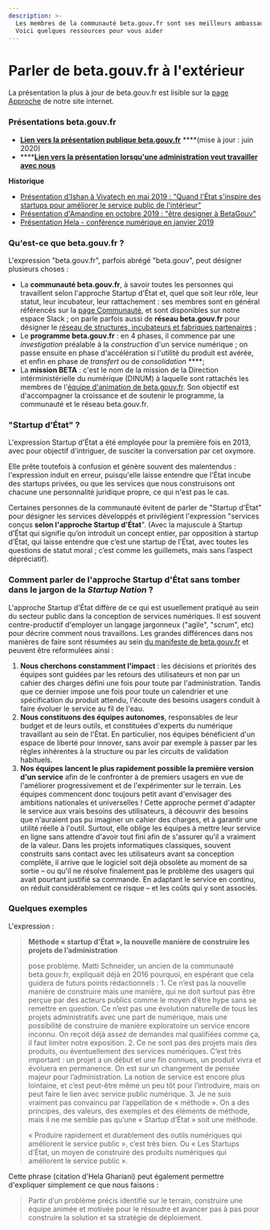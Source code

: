 ```yaml
---
description: >-
  Les membres de la communauté beta.gouv.fr sont ses meilleurs ambassadeurs ! 
  Voici quelques ressources pour vous aider
---
```


# Parler de beta.gouv.fr à l'extérieur

La présentation la plus à jour de beta.gouv.fr est lisible sur la [page Approche](https://beta.gouv.fr/approche/) de notre site internet.

### Présentations beta.gouv.fr

* [**Lien vers la présentation publique beta.gouv.fr**](https://docs.google.com/presentation/d/1u6YdQphMdfFcA2sHIm3Pr7EcCb_n6IrSCDJJs6O7ynE/edit?usp=sharing) ****\(mise à jour : juin 2020\)
* \*\*\*\*[**Lien vers la présentation lorsqu'une administration veut travailler avec nous**](https://docs.google.com/presentation/d/1ltHiKpjmKkvrXUT4R0CTIt6C0pb-HNpANStKBzHVjFs/edit?usp=sharing)

**Historique**

* [Présentation d'Ishan à Vivatech en mai 2019 : "Quand l'État s'inspire des startups pour améliorer le service public de l'intérieur"](https://docs.google.com/presentation/d/1wGj-IWlYam-2b1mFtFqqFeqpgSi3gcULU3LocXXxkWQ/edit?usp=sharing)
* [Présentation d'Amandine en octobre 2019 : "être designer à BetaGouv"](https://docs.google.com/presentation/d/1P65GIzwzabKMBZHyEfi4jgL2hjLQiKwY0NAHHZDNIJI/edit?usp=sharing)
* [Présentation Hela - conférence numérique en janvier 2019](https://docs.google.com/presentation/d/1ie8O-aVy-mGDb8vzOQxS2oniHwhLWIzwr9QoCcH06y8/edit#slide=id.p3)

### Qu'est-ce que beta.gouv.fr ?

L'expression "beta.gouv.fr", parfois abrégé "beta.gouv", peut désigner plusieurs choses : 

* La **communauté beta.gouv.fr**, à savoir toutes les personnes qui travaillent selon l'approche Startup d'État et, quel que soit leur rôle, leur statut, leur incubateur, leur rattachement : ses membres sont en général référencés sur la [page Communauté](https://beta.gouv.fr/communaute/), et sont disponibles sur notre espace Slack ; on parle parfois aussi de **réseau beta.gouv.fr** pour désigner le [réseau de structures, incubateurs et fabriques partenaires](https://beta.gouv.fr/approche/incubateurs) ; 
* Le **programme beta.gouv.fr** : en 4 phases, il commence par une _investigation_ préalable à la _construction_ d'un service numérique ; on passe ensuite en phase d'accélération si l'utilité du produit est avérée, et enfin en phase de _transfert_ ou de _consolidation_ ****; 
* La **mission BETA** : c'est le nom de la mission de la Direction intérministérielle du numérique \(DINUM\) à laquelle sont rattachés les membres de l'[équipe d'animation de beta.gouv.fr](../equipe-danimation.md). Son objectif est d'accompagner la croissance et de soutenir le programme, la communauté et le réseau beta.gouv.fr. 

### "Startup d'État" ?

L'expression Startup d'État a été employée pour la première fois en 2013, avec pour objectif d'intriguer, de susciter la conversation par cet oxymore.

Elle prête toutefois à confusion et génère souvent des malentendus : l'expression induit en erreur, puisqu'elle laisse entendre que l'État incube des startups privées, ou que les services que nous construisons ont chacune une personnalité juridique propre, ce qui n'est pas le cas.

Certaines personnes de la communauté évitent de parler de "Startup d'État" pour désigner les services développés et privilégient l'expression "services conçus **selon l'approche Startup d'État**". \(Avec la majuscule à Startup d’État qui signifie qu’on introduit un concept entier, par opposition à startup d’État, qui laisse entendre que c’est une startup de l’État, avec toutes les questions de statut moral ; c’est comme les guillemets, mais sans l’aspect dépréciatif\). 

### Comment parler de l'approche Startup d'État sans tomber dans le jargon de la _Startup Nation_ ? 

L'approche Startup d'État diffère de ce qui est usuellement pratiqué au sein du secteur public dans la conception de services numériques. Il est souvent contre-productif d'employer un langage jargonneux \("agile", "scrum", etc\) pour décrire comment nous travaillons. Les grandes différences dans nos manières de faire sont résumées au sein [du manifeste de beta.gouv.fr](https://beta.gouv.fr/incubateurs/) et peuvent être reformulées ainsi :

1. **Nous cherchons constamment l'impact** : les décisions et priorités des équipes sont guidées par les retours des utilisateurs et non par un cahier des charges défini une fois pour toute par l'administration. Tandis que ce dernier impose une fois pour toute un calendrier et une spécification du produit attendu, l'écoute des besoins usagers conduit à faire évoluer le service au fil de l'eau. 
2. **Nous constituons des équipes autonomes**, responsables de leur budget et de leurs outils, et constituées d'experts du numérique travaillant au sein de l'État. En particulier, nos équipes bénéficient d'un espace de liberté pour innover, sans avoir par exemple à passer par les règles inhérentes à la structure ou par les circuits de validation habituels.
3. **Nos équipes lancent le plus rapidement possible la première version d'un service** afin de le confronter à de premiers usagers en vue de l'améliorer progressivement et de l'expérimenter sur le terrain. Les équipes commencent donc toujours petit avant d'envisager des ambitions nationales et universelles ! Cette approche permet d'adapter le service aux vrais besoins des utilisateurs, à découvrir des besoins que n'auraient pas pu imaginer un cahier des charges, et à garantir une utilité réelle à l'outil. Surtout, elle oblige les équipes à mettre leur service en ligne sans attendre d'avoir tout fini afin de s'assurer qu'il a vraiment de la valeur. Dans les projets informatiques classiques, souvent construits sans contact avec les utilisateurs avant sa conception complète, il arrive que le logiciel soit déjà obsolète au moment de sa sortie – ou qu'il ne résolve finalement pas le problème des usagers qui avait pourtant justifié sa commande. En adaptant le service en continu, on réduit considérablement ce risque – et les coûts qui y sont associés.

### Quelques exemples

L'expression :

> **Méthode « startup d’État », la nouvelle manière de construire les projets de l’administration**
>
> pose problème. Matti Schneider, un ancien de la communauté beta.gouv.fr, expliquait déjà en 2016 pourquoi, en espérant que cela guidera de futurs points rédactionnels : 1. Ce n’est pas la nouvelle manière de construire mais une manière, qui ne doit surtout pas être perçue par des acteurs publics comme le moyen d’être hype sans se remettre en question. Ce n’est pas une évolution naturelle de tous les projets administratifs avec une part de numérique, mais une possibilité de construire de manière exploratoire un service encore inconnu. On reçoit déjà assez de demandes mal qualifiées comme ça, il faut limiter notre exposition. 2. Ce ne sont pas des projets mais des produits, ou éventuellement des services numériques. C’est très important : un projet a un début et une fin connues, un produit vivra et évoluera en permanence. On est sur un changement de pensée majeur pour l’administration. La notion de service est encore plus lointaine, et c’est peut-être même un peu tôt pour l’introduire, mais on peut faire le lien avec service public numérique. 3. Je ne suis vraiment pas convaincu par l’appellation de « méthode ». On a des principes, des valeurs, des exemples et des éléments de méthode, mais il ne me semble pas qu’une « Startup d’État » soit une méthode.
>
> « Produire rapidement et durablement des outils numériques qui améliorent le service public », c’est très bien. Ou « Les Startups d’État, un moyen de construire des produits numériques qui améliorent le service public ».

Cette phrase \(citation d'Hela Ghariani\) peut également permettre d'expliquer simplement ce que nous faisons :

> Partir d’un problème précis identifié sur le terrain, construire une équipe animée et motivée pour le résoudre et avancer pas à pas pour construire la solution et sa stratégie de déploiement.


